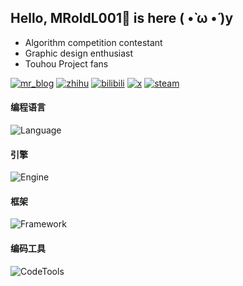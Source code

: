 ## Hello, MRoldL001🍵 is here ( •̀ ω •́ )y
- Algorithm competition contestant
- Graphic design enthusiast
- Touhou Project fans

[![mr_blog](https://img.shields.io/badge/----MR__Blog-268785?style=flat-square&logo=wordpress&logoColor=ffffff)](http://www.mroldl001.top) [![zhihu](https://img.shields.io/badge/知乎-0084FF?style=flat-square&logo=zhihu&logoColor=ffffff)](https://www.zhihu.com/people/mroldl001) [![bilibili](https://img.shields.io/badge/Bilibili-00A1D6?style=flat-square&logo=bilibili&logoColor=ffffff)](https://space.bilibili.com/244751581) [![x](https://img.shields.io/badge/X-000000?style=flat-square&logo=x&logoColor=ffffff)](https://x.com/MRoldL001) [![steam](https://img.shields.io/badge/Steam-000000?style=flat-square&logo=steam&logoColor=ffffff)](https://steamcommunity.com/id/MRoldL001)

#### 编程语言
![Language](https://skillicons.dev/icons?i=c,cpp,java,kotlin,python,html,css&theme=light)

#### 引擎
![Engine](https://skillicons.dev/icons?i=godot&theme=light)

#### 框架
![Framework](https://skillicons.dev/icons?i=spring&theme=light)

#### 编码工具
![CodeTools](https://skillicons.dev/icons?i=vscode,vim,clion,idea,pycharm,androidstudio&theme=light)
